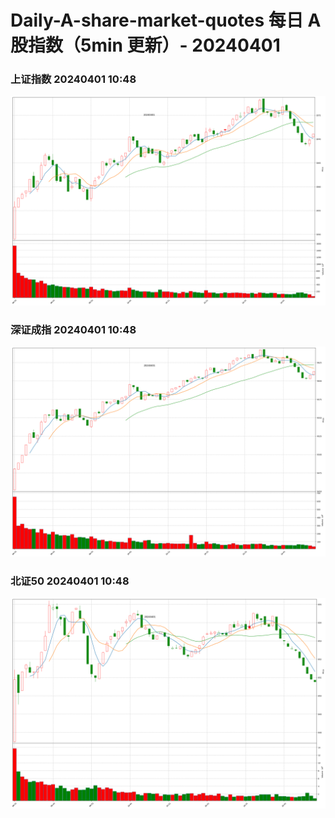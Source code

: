 
# Daily-A-share-market-quotes 每日 A 股指数（5min 更新）- 20240401

### 上证指数 20240401 10:48
![](./fig/2024/4/20240401-sh000001.png)

### 深证成指 20240401 10:48
![](./fig/2024/4/20240401-sz399001.png)

### 北证50 20240401 10:48
![](./fig/2024/4/20240401-bj899050.png)
